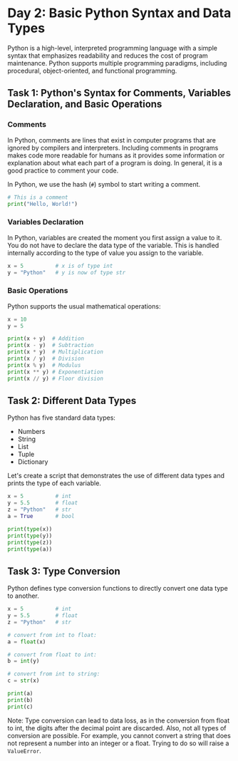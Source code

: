 # Day 2: Basic Python Syntax and Data Types

Python is a high-level, interpreted programming language with a simple syntax that emphasizes readability and reduces the cost of program maintenance. Python supports multiple programming paradigms, including procedural, object-oriented, and functional programming. 

## Task 1: Python's Syntax for Comments, Variables Declaration, and Basic Operations

### Comments
In Python, comments are lines that exist in computer programs that are ignored by compilers and interpreters. Including comments in programs makes code more readable for humans as it provides some information or explanation about what each part of a program is doing. In general, it is a good practice to comment your code.

In Python, we use the hash (`#`) symbol to start writing a comment.

```python
# This is a comment
print("Hello, World!")
```

### Variables Declaration
In Python, variables are created the moment you first assign a value to it. You do not have to declare the data type of the variable. This is handled internally according to the type of value you assign to the variable.

```python
x = 5          # x is of type int
y = "Python"   # y is now of type str
```

### Basic Operations
Python supports the usual mathematical operations:

```python
x = 10
y = 5

print(x + y)  # Addition
print(x - y)  # Subtraction
print(x * y)  # Multiplication
print(x / y)  # Division
print(x % y)  # Modulus
print(x ** y) # Exponentiation
print(x // y) # Floor division
```

## Task 2: Different Data Types

Python has five standard data types:

- Numbers
- String
- List
- Tuple
- Dictionary

Let's create a script that demonstrates the use of different data types and prints the type of each variable.

```python
x = 5          # int
y = 5.5        # float
z = "Python"   # str
a = True       # bool

print(type(x))
print(type(y))
print(type(z))
print(type(a))
```

## Task 3: Type Conversion

Python defines type conversion functions to directly convert one data type to another.

```python
x = 5          # int
y = 5.5        # float
z = "Python"   # str

# convert from int to float:
a = float(x)

# convert from float to int:
b = int(y)

# convert from int to string:
c = str(x)

print(a)
print(b)
print(c)
```

Note: Type conversion can lead to data loss, as in the conversion from float to int, the digits after the decimal point are discarded. Also, not all types of conversion are possible. For example, you cannot convert a string that does not represent a number into an integer or a float. Trying to do so will raise a `ValueError`.
